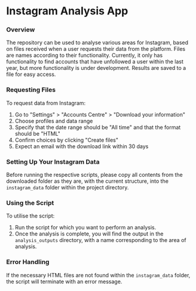 # Instagram Analysis App

### Overview

The repository can be used to analyse various areas for Instagram, based on files received when a user requests their data from the platform. Files are names according to their functionality. Currently, it only has functionality to find accounts that have unfollowed a user within the last year, but more functionality is under development. Results are saved to a file for easy access.

### Requesting Files

To request data from Instagram:

1. Go to "Settings" > "Accounts Centre" > "Download your information"
2. Choose profiles and data range
3. Specify that the date range should be "All time" and that the format should be "HTML"
4. Confirm choices by clicking "Create files"
5. Expect an email with the download link within 30 days

### Setting Up Your Instagram Data

Before running the respective scripts, please copy all contents from the downloaded folder as they are, with the current structure, into the `instagram_data` folder within the project directory.

### Using the Script

To utilise the script:

1. Run the script for which you want to perform an analysis.
2. Once the analysis is complete, you will find the output in the `analysis_outputs` directory, with a name corresponding to the area of analysis.

### Error Handling

If the necessary HTML files are not found within the `instagram_data` folder, the script will terminate with an error message.
